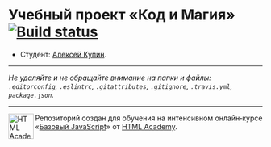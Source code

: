 # Учебный проект «Код и Магия» [![Build status][travis-image]][travis-url]

* Студент: [Алексей  Купин](https://up.htmlacademy.ru/javascript/10/user/406971).

---

_Не удаляйте и не обращайте внимание на папки и файлы:_<br>
_`.editorconfig`, `.eslintrc`, `.gitattributes`, `.gitignore`, `.travis.yml`, `package.json`._

---

<a href="https://htmlacademy.ru/intensive/javascript"><img align="left" width="50" height="50" title="HTML Academy" src="https://up.htmlacademy.ru/static/img/intensive/javascript/logo-for-github.svg"></a>

Репозиторий создан для обучения на интенсивном онлайн‑курсе «[Базовый JavaScript](https://htmlacademy.ru/intensive/javascript)» от [HTML Academy](https://htmlacademy.ru).

[travis-image]: https://travis-ci.org/htmlacademy-javascript/406971-code-and-magick.svg?branch=master
[travis-url]: https://travis-ci.org/htmlacademy-javascript/406971-code-and-magick
